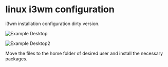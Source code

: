 # linux i3wm configuration
i3wm installation configuration dirty version.

![Example Desktop](https://github.com/irmakh/endevaouros/blob/main/example1.png?raw=true)

![Example Desktop2](https://github.com/irmakh/endevaouros/blob/main/example2.png?raw=true)

Move the files to the home folder of desired user and install the necessary packages.
